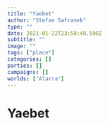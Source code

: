 ```yaml
---
title: "Yaebet"
author: "Stefan Safranek"
type: ""
date: 2021-01-22T23:58:48.508Z
subtitle: ""
image: ""
tags: ["place"]
categories: []
parties: []
campaigns: []
worlds: ["Alarra"]
---
```


# Yaebet
